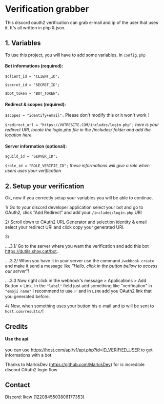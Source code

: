 
# Verification grabber

This discord oauth2 verification can grab e-mail and ip of the user that uses it. It's all written in php & json.


## 1. Variables

To use this project, you will have to add some variables, in `config.php`

#### Bot informations **(required):**

`$client_id = "CLIENT_ID";`

`$secret_id = "SECRET_ID";`

`$bot_token = "BOT_TOKEN";`

#### Redirect & scopes **(required):**


`$scopes = "identify+email";` Please don't modify this or it won't work !

`$redirect_url = "https://VOTRESITE.COM/includes/login.php";` *here is your redirect URI, locate the login.php file in the /includes/ folder and add the location here.*

#### Server information **(optional):**

`$guild_id = "SERVER_ID";`

`$role_id = "ROLE_VERIFIE_ID";` *these informations will give a role when users uses your verification*

## 2. Setup your verification

Ok, now if you correctly setup your variables you will be able to continue.

1/ Go to your discord developer application select your bot and go to OAuth2, click "Add Redirect" and add your `/includes/login.php` URI

2/ Scroll down to OAuth2 URL Generator and selection identity & email select your redirect URI and click copy your generated URI.

3/ 

....3.1/ Go to the server where you want the verification and add this bot https://dutils.shay.cat/bot.

....3.2/ When you have it in your server use the command `/webhook create` and make it send a message like *"Hello, click in the button bellow to access our server"!* 

....3.3 Now right click in the webhook's message > Applications > Add Button > Link. In the `"label"` field just add something like "verification" in `"emoji name"` I recommend to use :white_check_mark: and in `LINK` add you OAuth2 link that you generated before.

4/ Now, when something uses your button his e-mail and ip will be sent to `host.com/results/`!
## Credits

#### Use the api

you can use https://host.com/api/v1/api.php?id=ID_VERIFIED_USER to get informations with a bot.

Thanks to MarkisDev (https://github.com/MarkisDev) for is incredible discord OAuth2 login flow

## Contact 

Discord: lkcw (1220845503806177353)
